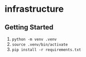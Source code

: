 # infrastructure

## Getting Started

1. `python -m venv .venv`
1. `source .venv/bin/activate`
1. `pip install -r requirements.txt`
